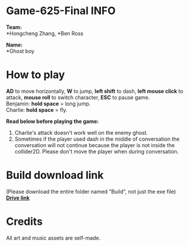 # Game-625-Final INFO

**Team:** <br>
*Hongcheng Zhang, *Ben Ross <br>

**Name:** <br>
*Ghost boy<br>

# How to play
**AD** to move horizontally, **W** to jump, **left shift** to dash, **left mouse click** to attack, **mouse roll** to switch character, **ESC** to pause game. <br>
Benjamin: **hold space** = long jump. <br>
Charlie: **hold space** = fly. <br>

**Read below before playing the game:**
1. Charlie's attack doesn't work well on the enemy ghost. <br>
2. Sometimes if the player used dash in the middle of conversation the conversation will not continue because the player is not inside the collider2D. Please don't move the player when during conversation. 

# Build download link
(Please download the entire folder named "Build", not just the exe file) <br>
[**Drive link**](https://drive.google.com/drive/folders/1UmUn1V4HbuO0sytkH7Bhb47-yaq14HY6?usp=sharing) <br>

# Credits
All art and music assets are self-made. 
